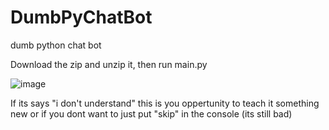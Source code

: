 # DumbPyChatBot
dumb python chat bot

Download the zip and unzip it, then run main.py

![image](https://github.com/SodaBath/DumbPyChatBot/assets/144295821/361e0c7a-669a-4dac-a73b-cbee7b750da7)

If its says "i don't understand" this is you oppertunity to teach it something new or if you dont want to just put "skip" in the console
(its still bad)
